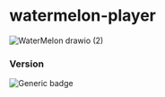 # watermelon-player
![WaterMelon drawio (2)](https://github.com/jsk41755/watermelon-player/assets/43807509/073a21d1-3b16-426a-8692-4988bcff3bcc)

### Version
![Generic badge](https://img.shields.io/badge/Kotlin-1.9.0-blue.svg)
